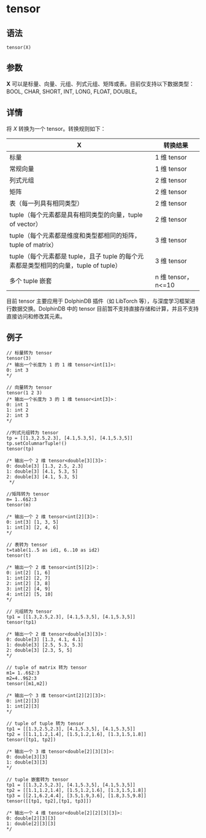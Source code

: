 # tensor

## 语法

`tensor(X)`

## 参数

**X** 可以是标量、向量、元组、列式元组、矩阵或表。目前仅支持以下数据类型：BOOL, CHAR, SHORT, INT, LONG, FLOAT,
DOUBLE。

## 详情

将 *X* 转换为一个 tensor。转换规则如下：

| **X** | **转换结果** |
| --- | --- |
| 标量 | 1 维 tensor |
| 常规向量 | 1 维 tensor |
| 列式元组 | 2 维 tensor |
| 矩阵 | 2 维 tensor |
| 表（每一列具有相同类型） | 2 维 tensor |
| tuple（每个元素都是具有相同类型的向量，tuple of vector） | 2 维 tensor |
| tuple（每个元素都是维度和类型都相同的矩阵，tuple of matrix） | 3 维 tensor |
| tuple（每个元素都是 tuple，且子 tuple 的每个元素都是类型相同的向量，tuple of tuple） | 3 维 tensor |
| 多个 tuple 嵌套 | n 维 tensor，n<=10 |

目前 tensor 主要应用于 DolphinDB 插件（如 LibTorch 等），与深度学习框架进行数据交换。DolphinDB 中的 tensor
目前暂不支持直接存储和计算，并且不支持直接访问和修改其元素。

## 例子

```
// 标量转为 tensor
tensor(3)
/* 输出一个长度为 1 的 1 维 tensor<int[1]>:
0: int 3
*/

// 向量转为 tensor
tensor(1 2 3)
/* 输出一个长度为 3 的 1 维 tensor<int[3]>：
0: int 1
1: int 2
2: int 3
*/

//列式元组转为 tensor
tp = [[1.3,2.5,2.3], [4.1,5.3,5], [4.1,5.3,5]]
tp.setColumnarTuple!()
tensor(tp)

/* 输出一个 2 维 tensor<double[3][3]>：
0: double[3] [1.3, 2.5, 2.3]
1: double[3] [4.1, 5.3, 5]
2: double[3] [4.1, 5.3, 5]
 */

//矩阵转为 tensor
m= 1..6$2:3
tensor(m)

/* 输出一个 2 维 tensor<int[2][3]>：
0: int[3] [1, 3, 5]
1: int[3] [2, 4, 6]
*/

// 表转为 tensor
t=table(1..5 as id1, 6..10 as id2)
tensor(t)

/* 输出一个 2 维 tensor<int[5][2]>：
0: int[2] [1, 6]
1: int[2] [2, 7]
2: int[2] [3, 8]
3: int[2] [4, 9]
4: int[2] [5, 10]
*/

// 元组转为 tensor
tp1 = [[1.3,2.5,2.3], [4.1,5.3,5], [4.1,5.3,5]]
tensor(tp1)

/* 输出一个 2 维 tensor<double[3][3]>：
0: double[3] [1.3, 4.1, 4.1]
1: double[3] [2.5, 5.3, 5.3]
2: double[3] [2.3, 5, 5]
*/

// tuple of matrix 转为 tensor
m1= 1..6$2:3
m2=4..9$2:3
tensor([m1,m2])

/* 输出一个 3 维 tensor<int[2][2][3]>:
0: int[2][3]
1: int[2][3]
*/

// tuple of tuple 转为 tensor
tp1 = [[1.3,2.5,2.3], [4.1,5.3,5], [4.1,5.3,5]]
tp2 = [[1.1,1.2,1.4], [1.5,1.2,1.6], [1.3,1.5,1.8]]
tensor([tp1, tp2])

/* 输出一个 3 维 tensor<double[2][3][3]>:
0: double[3][3]
1: double[3][3]
*/

// tuple 嵌套转为 tensor
tp1 = [[1.3,2.5,2.3], [4.1,5.3,5], [4.1,5.3,5]]
tp2 = [[1.1,1.2,1.4], [1.5,1.2,1.6], [1.3,1.5,1.8]]
tp3 = [[2.1,6.2,4.4], [3.5,1.9,3.6], [1.8,3.5,9.8]]
tensor([[tp1, tp2],[tp1, tp3]])

/* 输出一个 4 维 tensor<double[2][2][3][3]>:
0: double[2][3][3]
1: double[2][3][3]
*/
```

